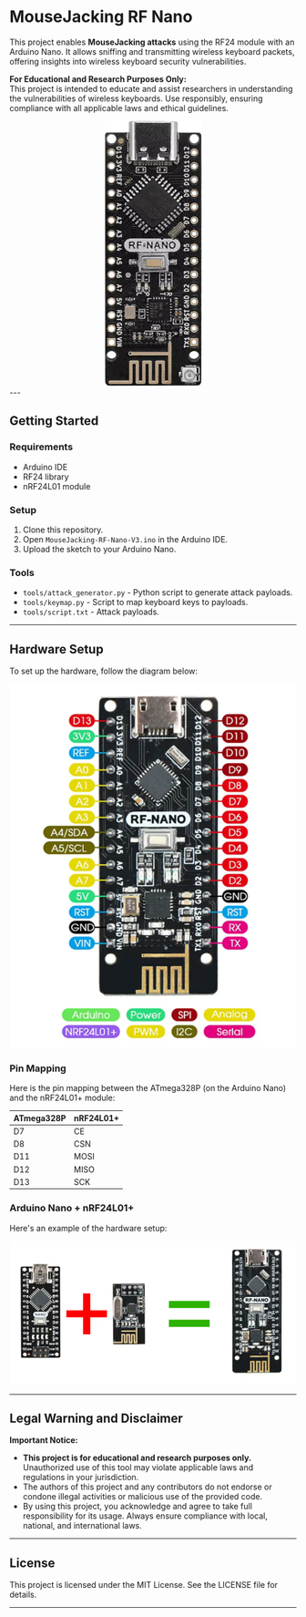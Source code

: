 # MouseJacking RF Nano

This project enables **MouseJacking attacks** using the RF24 module with an Arduino Nano. It allows sniffing and transmitting wireless keyboard packets, offering insights into wireless keyboard security vulnerabilities. 

**For Educational and Research Purposes Only:**  
This project is intended to educate and assist researchers in understanding the vulnerabilities of wireless keyboards. Use responsibly, ensuring compliance with all applicable laws and ethical guidelines.

<div align="center">
<img src="images/1.png" alt="RF-Nano" />
</div>
  ---

## Getting Started

### Requirements

- Arduino IDE
- RF24 library
- nRF24L01 module

### Setup

1. Clone this repository.
2. Open `MouseJacking-RF-Nano-V3.ino` in the Arduino IDE.
3. Upload the sketch to your Arduino Nano.

### Tools

- `tools/attack_generator.py` - Python script to generate attack payloads.
- `tools/keymap.py` - Script to map keyboard keys to payloads.
- `tools/script.txt` - Attack payloads.

---

## Hardware Setup

To set up the hardware, follow the diagram below:

![Hardware Setup](images/2.png)

### Pin Mapping

Here is the pin mapping between the ATmega328P (on the Arduino Nano) and the nRF24L01+ module:

| ATmega328P | nRF24L01+ |
|------------|-----------|
| D7         | CE        |
| D8         | CSN       |
| D11        | MOSI      |
| D12        | MISO      |
| D13        | SCK       |

### Arduino Nano + nRF24L01+

Here's an example of the hardware setup:

![Example](images/3.png)

---

## Legal Warning and Disclaimer

**Important Notice:**

- **This project is for educational and research purposes only.** Unauthorized use of this tool may violate applicable laws and regulations in your jurisdiction.  
- The authors of this project and any contributors do not endorse or condone illegal activities or malicious use of the provided code.
- By using this project, you acknowledge and agree to take full responsibility for its usage. Always ensure compliance with local, national, and international laws.

---

## License

This project is licensed under the MIT License. See the LICENSE file for details.

---
